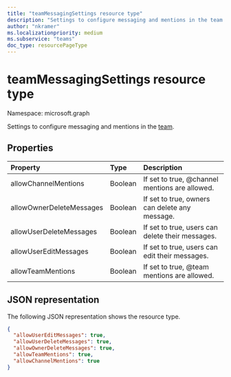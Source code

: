```yaml
---
title: "teamMessagingSettings resource type"
description: "Settings to configure messaging and mentions in the team."
author: "nkramer"
ms.localizationpriority: medium
ms.subservice: "teams"
doc_type: resourcePageType
---
```


# teamMessagingSettings resource type

Namespace: microsoft.graph



Settings to configure messaging and mentions in the [team](team.md).

## Properties
| Property	   | Type	|Description|
|:---------------|:--------|:----------|
|allowChannelMentions|Boolean|If set to true, @channel mentions are allowed.|
|allowOwnerDeleteMessages|Boolean|If set to true, owners can delete any message.|
|allowUserDeleteMessages|Boolean|If set to true, users can delete their messages.|
|allowUserEditMessages|Boolean|If set to true, users can edit their messages.|
|allowTeamMentions|Boolean|If set to true, @team mentions are allowed.|

## JSON representation

The following JSON representation shows the resource type.

<!-- {
  "blockType": "resource",
  "@odata.type": "microsoft.graph.teamMessagingSettings"
}-->

```json
{
  "allowUserEditMessages": true,
  "allowUserDeleteMessages": true,
  "allowOwnerDeleteMessages": true,
  "allowTeamMentions": true,
  "allowChannelMentions": true    
}
```

<!-- uuid: 8fcb5dbc-d5aa-4681-8e31-b001d5168d79
2015-10-25 14:57:30 UTC -->
<!-- {
  "type": "#page.annotation",
  "description": "team's messagingSettings resource",
  "keywords": "",
  "section": "documentation",
  "tocPath": ""
}-->

